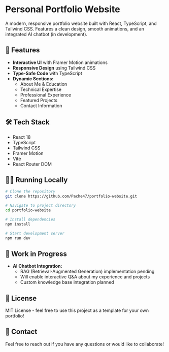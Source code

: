 # Personal Portfolio Website

A modern, responsive portfolio website built with React, TypeScript, and Tailwind CSS. Features a clean design, smooth animations, and an integrated AI chatbot (in development).

## 🚀 Features

- **Interactive UI** with Framer Motion animations
- **Responsive Design** using Tailwind CSS
- **Type-Safe Code** with TypeScript
- **Dynamic Sections:**
  - About Me & Education
  - Technical Expertise
  - Professional Experience
  - Featured Projects
  - Contact Information

## 🛠️ Tech Stack

- React 18
- TypeScript
- Tailwind CSS
- Framer Motion
- Vite
- React Router DOM

## 🏃‍♂️ Running Locally

```bash
# Clone the repository
git clone https://github.com/Pache47/portfolio-website.git

# Navigate to project directory
cd portfolio-website

# Install dependencies
npm install

# Start development server
npm run dev
```

## 🚧 Work in Progress

- **AI Chatbot Integration:**
  - RAG (Retrieval-Augmented Generation) implementation pending
  - Will enable interactive Q&A about my experience and projects
  - Custom knowledge base integration planned

## 📝 License

MIT License - feel free to use this project as a template for your own portfolio!

## 🤝 Contact

Feel free to reach out if you have any questions or would like to collaborate! 